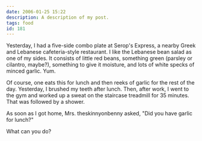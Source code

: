 ```yaml
---
date: 2006-01-25 15:22
description: A description of my post.
tags: food
id: 181
---
```

Yesterday, I had a five-side combo plate at Serop's Express, a nearby Greek and Lebanese cafeteria-style restaurant.  I like the Lebanese bean salad as one of my sides.  It consists of little red beans, something green (parsley or cilantro, maybe?), something to give it moisture, and lots of white specks of minced garlic.  Yum.
<!--more-->
Of course, one eats this for lunch and then reeks of garlic for the rest of the day.  Yesterday, I brushed my teeth after lunch.  Then, after work, I went to the gym and worked up a sweat on the staircase treadmill for 35 minutes.  That was followed by a shower.

As soon as I got home, Mrs. theskinnyonbenny asked, "Did you have garlic for lunch?"

What can you do?